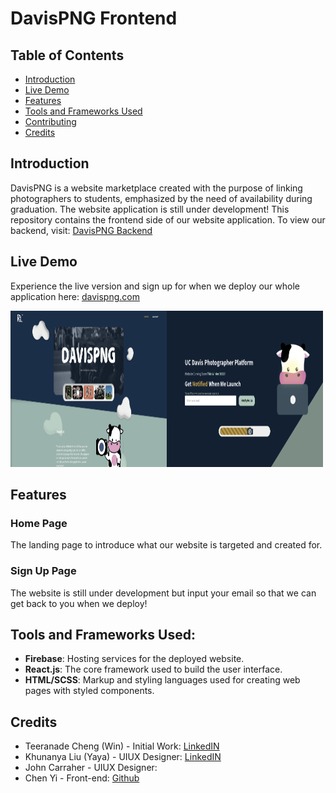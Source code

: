 # DavisPNG Frontend

## Table of Contents

- [Introduction](#introduction)
- [Live Demo](#live-demo)
- [Features](#features)
- [Tools and Frameworks Used](#tools-and-frameworks-used)
- [Contributing](#contributing)
- [Credits](#credits)

## Introduction

DavisPNG is a website marketplace created with the purpose of linking photographers to students, emphasized by the need of availability during graduation. The website application is still under development! This repository contains the frontend side of our website application. To view our backend, visit: <a href = "https://github.com/Roszillary/DavisPNG_backend" target="_blank"> DavisPNG Backend </a>

## Live Demo

Experience the live version and sign up for when we deploy our whole application here: <a href="https://davispng.com/" target = "_blank"> davispng.com </a>

<img src="./gitImages/HomePage.png" alt="Home Page" width="250" height="250"/><img src="./gitImages/SignupPage.png" alt="Sign Up Page" width="250" height="250"/>

## Features

### Home Page

The landing page to introduce what our website is targeted and created for.

### Sign Up Page

The website is still under development but input your email so that we can get back to you when we deploy!

## Tools and Frameworks Used:

- **Firebase**: Hosting services for the deployed website.
- **React.js**: The core framework used to build the user interface.
- **HTML/SCSS**: Markup and styling languages used for creating web pages with styled components.

## Credits

- Teeranade Cheng (Win) - Initial Work: <a href="https://www.linkedin.com/in/teeranade-cheng/" target = "_blank">LinkedIN</a>
- Khunanya Liu (Yaya) - UIUX Designer: <a href="https://www.linkedin.com/in/khunanya-liu/" target = "_blank"> LinkedIN</a>
- John Carraher - UIUX Designer:
- Chen Yi - Front-end: <a href="https://github.com/cyzhoutt" target = "_blank">Github</a>
